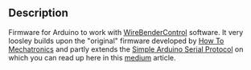 ## Description
Firmware for Arduino to work with [WireBenderControl](https://github.com/martinfg/WireBenderControl) software. It very loosley builds upon the "original" firmware developed by [How To Mechatronics](https://howtomechatronics.com/projects/arduino-3d-wire-bending-machine/) and partly extends the [Simple Arduino Serial Protocol](https://github.com/araffin/arduino-robust-serial) on which you can read up here in this [medium](https://medium.com/@araffin/simple-and-robust-computer-arduino-serial-communication-f91b95596788) article.

